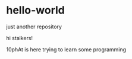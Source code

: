 # hello-world
just another repository

hi stalkers!

10phAt is here trying to learn some programming
